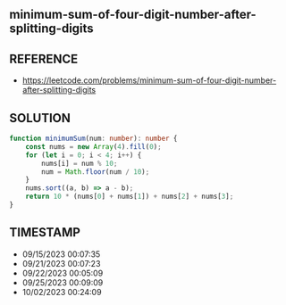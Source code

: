 ## minimum-sum-of-four-digit-number-after-splitting-digits

## REFERENCE

- https://leetcode.com/problems/minimum-sum-of-four-digit-number-after-splitting-digits

## SOLUTION

``` Typescript
function minimumSum(num: number): number {
    const nums = new Array(4).fill(0);
    for (let i = 0; i < 4; i++) {
        nums[i] = num % 10;
        num = Math.floor(num / 10);
    }
    nums.sort((a, b) => a - b);
    return 10 * (nums[0] + nums[1]) + nums[2] + nums[3];
}
```

## TIMESTAMP

- 09/15/2023 00:07:35
- 09/21/2023 00:07:23
- 09/22/2023 00:05:09
- 09/25/2023 00:09:09
- 10/02/2023 00:24:09












